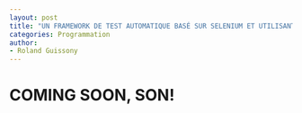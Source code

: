 ```yaml
---
layout: post
title: "UN FRAMEWORK DE TEST AUTOMATIQUE BASÉ SUR SELENIUM ET UTILISANT ORANGE HUMAN RESSOURCES MANAGEMENT."
categories: Programmation
author:
- Roland Guissony
---
```


# COMING SOON, SON!